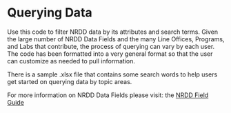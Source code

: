 # Querying Data

Use this code to filter NRDD data by its attributes and search terms.
Given the large number of NRDD Data Fields and the many Line Offices, Programs, and Labs that contribute, the process of querying can vary by each user. The code has been formatted into a very general format so that the user can customize as needed to pull information.

There is a sample .xlsx file that contains some search words to help users get started on querying data by topic areas.

For more information on NRDD Data Fields please visit: the [NRDD Field Guide](https://docs.google.com/document/d/1u0fsEwjN6MingnvRbn4HGhbg8mVJSaaoTYypkbhrR-Y/edit)

